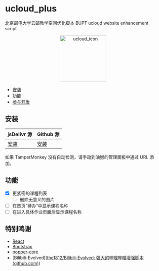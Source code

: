 # ucloud_plus

北京邮电大学云邮教学空间优化脚本
BUPT ucloud website enhancement script

<div align="center"><img id="ucloud_icon" width="150" alt="ucloud_icon" src="https://ucloud.bupt.edu.cn/favicon.ico"></div>


- [安装](#安装)
- [功能](doc/features/features.md)
- [参与开发](./docs/contribution.md)

## 安装

| jsDelivr 源                                                  | Github 源                                                    |
| ------------------------------------------------------------ | ------------------------------------------------------------ |
| [安装](https://fastly.jsdelivr.net/gh/5upernova-heng/@master-cdn/dist/main.js) | [安装](https://fastly.jsdelivr.net/gh/5upernova-heng/ucloud_plus@master/dist/main.js) |

如果 TamperMonkey 没有自动检测，请手动到油猴的管理面板中通过 URL 添加。

## 功能

- [x] 更紧密的课程列表
  - [ ] 删除无意义的图片
- [ ] 在首页“待办”中显示课程名称
- [ ] 在进入具体作业页面后显示课程名称

## 特别鸣谢

- [React](https://react.dev/)
- [Bootstrap](https://getbootstrap.com/)
- [popper-core](https://github.com/popperjs/popper-core)
- [Bilibili-Evolved]([the1812/Bilibili-Evolved: 强大的哔哩哔哩增强脚本 (github.com)](https://github.com/the1812/Bilibili-Evolved))
